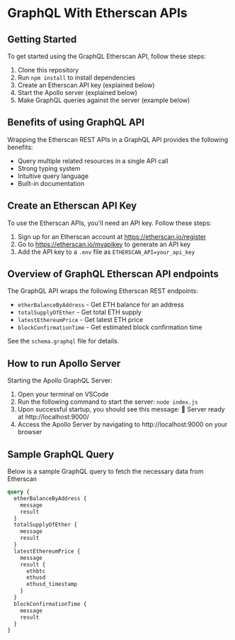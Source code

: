 # GraphQL With Etherscan APIs

## Getting Started

To get started using the GraphQL Etherscan API, follow these steps:

1. Clone this repository
2. Run `npm install` to install dependencies
3. Create an Etherscan API key (explained below)
4. Start the Apollo server (explained below)
5. Make GraphQL queries against the server (example below)

## Benefits of using GraphQL API

Wrapping the Etherscan REST APIs in a GraphQL API provides the following benefits:

- Query multiple related resources in a single API call
- Strong typing system
- Intuitive query language
- Built-in documentation

## Create an Etherscan API Key

To use the Etherscan APIs, you'll need an API key. Follow these steps:

1. Sign up for an Etherscan account at https://etherscan.io/register
2. Go to https://etherscan.io/myapikey to generate an API key
3. Add the API key to a `.env` file as `ETHERSCAN_API=your_api_key`

## Overview of GraphQL Etherscan API endpoints

The GraphQL API wraps the following Etherscan REST endpoints:

- `etherBalanceByAddress` - Get ETH balance for an address
- `totalSupplyOfEther` - Get total ETH supply
- `latestEthereumPrice` - Get latest ETH price
- `blockConfirmationTime` - Get estimated block confirmation time

See the `schema.graphql` file for details.

## How to run Apollo Server

Starting the Apollo GraphQL Server:

1. Open your terminal on VSCode
2. Run the following command to start the server: `node index.js`
3. Upon successful startup, you should see this message: 🚀 Server ready at http://localhost:9000/
4. Access the Apollo Server by navigating to http://localhost:9000 on your browser

## Sample GraphQL Query

Below is a sample GraphQL query to fetch the necessary data from Etherscan

```graphql
query {
  etherBalanceByAddress {
    message
    result
  }
  totalSupplyOfEther {
    message
    result
  }
  latestEthereumPrice {
    message
    result {
      ethbtc
      ethusd
      ethusd_timestamp
    }
  }
  blockConfirmationTime {
    message
    result
  }
}


